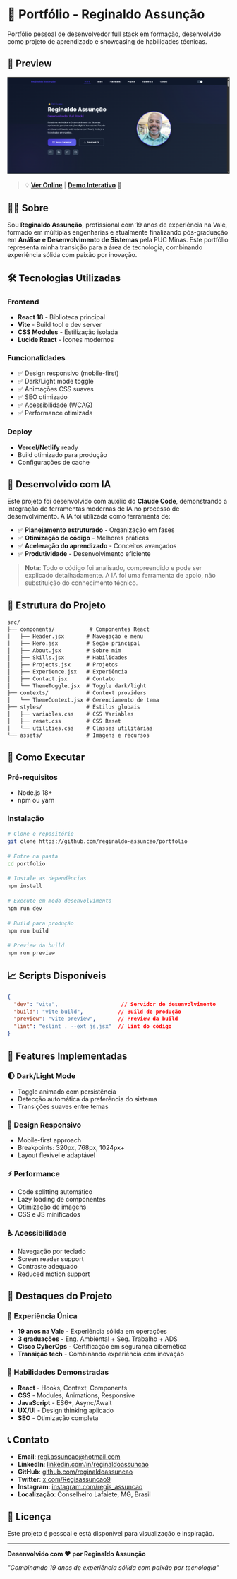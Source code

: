 # 🚀 Portfólio - Reginaldo Assunção

Portfólio pessoal de desenvolvedor full stack em formação, desenvolvido como projeto de aprendizado e showcasing de habilidades técnicas.

## 📸 Preview

![Portfolio Screenshot](./public/images/portfolio-screenshot-clean.png)

> 💡 **[Ver Online](https://seu-portfolio.vercel.app)** | **[Demo Interativo](#)** 🚀

## 👨‍💻 Sobre

Sou **Reginaldo Assunção**, profissional com 19 anos de experiência na Vale, formado em múltiplas engenharias e atualmente finalizando pós-graduação em **Análise e Desenvolvimento de Sistemas** pela PUC Minas. Este portfólio representa minha transição para a área de tecnologia, combinando experiência sólida com paixão por inovação.

## 🛠️ Tecnologias Utilizadas

### Frontend
- **React 18** - Biblioteca principal
- **Vite** - Build tool e dev server
- **CSS Modules** - Estilização isolada
- **Lucide React** - Ícones modernos

### Funcionalidades
- ✅ Design responsivo (mobile-first)
- ✅ Dark/Light mode toggle
- ✅ Animações CSS suaves
- ✅ SEO otimizado
- ✅ Acessibilidade (WCAG)
- ✅ Performance otimizada

### Deploy
- **Vercel/Netlify** ready
- Build otimizado para produção
- Configurações de cache

## 🤖 Desenvolvido com IA

Este projeto foi desenvolvido com auxílio do **Claude Code**, demonstrando a integração de ferramentas modernas de IA no processo de desenvolvimento. A IA foi utilizada como ferramenta de:

- ✅ **Planejamento estruturado** - Organização em fases
- ✅ **Otimização de código** - Melhores práticas
- ✅ **Aceleração do aprendizado** - Conceitos avançados
- ✅ **Produtividade** - Desenvolvimento eficiente

> **Nota**: Todo o código foi analisado, compreendido e pode ser explicado detalhadamente. A IA foi uma ferramenta de apoio, não substituição do conhecimento técnico.

## 📁 Estrutura do Projeto

```
src/
├── components/           # Componentes React
│   ├── Header.jsx       # Navegação e menu
│   ├── Hero.jsx         # Seção principal
│   ├── About.jsx        # Sobre mim
│   ├── Skills.jsx       # Habilidades
│   ├── Projects.jsx     # Projetos
│   ├── Experience.jsx   # Experiência
│   ├── Contact.jsx      # Contato
│   └── ThemeToggle.jsx  # Toggle dark/light
├── contexts/            # Context providers
│   └── ThemeContext.jsx # Gerenciamento de tema
├── styles/              # Estilos globais
│   ├── variables.css    # CSS Variables
│   ├── reset.css        # CSS Reset
│   └── utilities.css    # Classes utilitárias
└── assets/              # Imagens e recursos
```

## 🚀 Como Executar

### Pré-requisitos
- Node.js 18+ 
- npm ou yarn

### Instalação

```bash
# Clone o repositório
git clone https://github.com/reginaldo-assuncao/portfolio

# Entre na pasta
cd portfolio

# Instale as dependências
npm install

# Execute em modo desenvolvimento
npm run dev

# Build para produção
npm run build

# Preview da build
npm run preview
```

## 📈 Scripts Disponíveis

```json
{
  "dev": "vite",                    // Servidor de desenvolvimento
  "build": "vite build",           // Build de produção
  "preview": "vite preview",       // Preview da build
  "lint": "eslint . --ext js,jsx"  // Lint do código
}
```

## 🎨 Features Implementadas

### 🌓 Dark/Light Mode
- Toggle animado com persistência
- Detecção automática da preferência do sistema
- Transições suaves entre temas

### 📱 Design Responsivo
- Mobile-first approach
- Breakpoints: 320px, 768px, 1024px+
- Layout flexível e adaptável

### ⚡ Performance
- Code splitting automático
- Lazy loading de componentes
- Otimização de imagens
- CSS e JS minificados

### ♿ Acessibilidade
- Navegação por teclado
- Screen reader support
- Contraste adequado
- Reduced motion support

## 🌟 Destaques do Projeto

### 🎯 Experiência Única
- **19 anos na Vale** - Experiência sólida em operações
- **3 graduações** - Eng. Ambiental + Seg. Trabalho + ADS
- **Cisco CyberOps** - Certificação em segurança cibernética
- **Transição tech** - Combinando experiência com inovação

### 💼 Habilidades Demonstradas
- **React** - Hooks, Context, Components
- **CSS** - Modules, Animations, Responsive
- **JavaScript** - ES6+, Async/Await
- **UX/UI** - Design thinking aplicado
- **SEO** - Otimização completa

## 📞 Contato

- **Email**: regi.assuncao@hotmail.com
- **LinkedIn**: [linkedin.com/in/reginaldoassuncao](https://www.linkedin.com/in/reginaldoassuncao/)
- **GitHub**: [github.com/reginaldoassuncao](https://github.com/reginaldoassuncao)
- **Twitter**: [x.com/Regisassuncao9](https://x.com/Regisassuncao9)
- **Instagram**: [instagram.com/regis_assuncao](https://www.instagram.com/regis_assuncao/)
- **Localização**: Conselheiro Lafaiete, MG, Brasil

## 📄 Licença

Este projeto é pessoal e está disponível para visualização e inspiração. 

---

**Desenvolvido com ❤️ por Reginaldo Assunção**

*"Combinando 19 anos de experiência sólida com paixão por tecnologia"*

